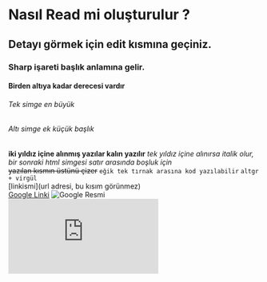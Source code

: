 # Nasıl Read mi oluşturulur ?
## Detayı görmek için edit kısmına geçiniz.
### Sharp işareti başlık anlamına gelir.
#### Birden altıya kadar derecesi vardır 
###### Tek simge en büyük
###### Altı simge ek küçük başlık
**iki yıldız içine alınmış yazılar kalın yazılır**
*tek yıldız içine alınırsa italik olur, bir sonraki html simgesi satır arasında boşluk için*<br/>
~~yazılan kısmın üstünü çizer~~
`eğik tek tırnak arasına kod yazılabilir`
`altgr + virgül `<br/>
[linkismi](url adresi, bu kısım görünmez)<br/>
[Google Linki](https://www.google.com.tr/)
![Google Resmi](https://tr.wikipedia.org/wiki/Google#/media/Dosya:Google_2015_logo.svg)<br/>
![türk bayrağı](https://www.freepik.com/premium-vector/turkish-flag-blowing-wind_6992181.htm)


